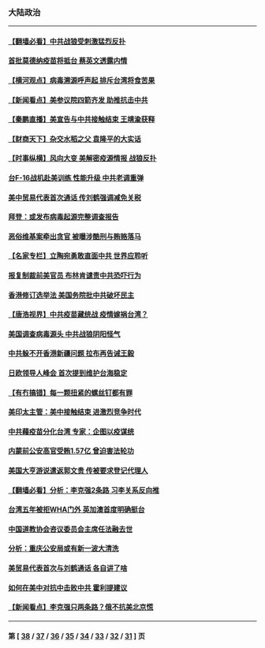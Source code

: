 ### 大陆政治
---
#### [【翻墙必看】中共战狼受刺激猛烈反扑](../../pages/ncid277/n12981508.md) 
#### [首批莫德纳疫苗将抵台 蔡英文透露内情](../../pages/ncid277/n12981320.md) 
#### [【横河观点】病毒溯源呼声起 排斥台湾将食苦果](../../pages/ncid277/n12980853.md) 
#### [【新闻看点】美参议院四箭齐发 助推抗击中共](../../pages/ncid277/n12980801.md) 
#### [【秦鹏直播】美宣告与中共接触结束 王靖渝获释](../../pages/ncid277/n12980833.md) 
#### [【财商天下】杂交水稻之父 袁隆平的大实话](../../pages/ncid277/n12980022.md) 
#### [【时事纵横】风向大变 美解密疫源情报 战狼反扑](../../pages/ncid277/n12980795.md) 
#### [台F-16战机赴美训练 性能升级 中共老调重弹](../../pages/ncid277/n12980617.md) 
#### [美中贸易代表首次通话 传刘鹤强调减免关税](../../pages/ncid277/n12980440.md) 
#### [拜登：或发布病毒起源完整调查报告](../../pages/ncid277/n12980501.md) 
#### [恶俗维基案牵出贪官 被曝涉酷刑与贿赂落马](../../pages/ncid277/n12978119.md) 
#### [【名家专栏】立陶宛勇敢直面中共 世界应聆听](../../pages/ncid277/n12979801.md) 
#### [报复制裁前美官员 布林肯谴责中共恐吓行为](../../pages/ncid277/n12980451.md) 
#### [香港修订选举法 美国务院批中共破坏民主](../../pages/ncid277/n12980370.md) 
#### [【唐浩视界】中共疫苗藏统战 疫情嫁祸台湾？](../../pages/ncid277/n12978341.md) 
#### [美国调查病毒源头 中共战狼阴阳怪气](../../pages/ncid277/n12980082.md) 
#### [中共躲不开香港新疆问题 拉布再告诫王毅](../../pages/ncid277/n12979922.md) 
#### [日欧领导人峰会 首次提到维护台海稳定](../../pages/ncid277/n12979917.md) 
#### [【有冇搞错】每一颗扭紧的螺丝钉都有罪](../../pages/ncid277/n12977983.md) 
#### [美印太主管：美中接触结束 进激烈竞争时代](../../pages/ncid277/n12979535.md) 
#### [中共藉疫苗分化台湾 专家：企图以疫谋统](../../pages/ncid277/n12973560.md) 
#### [内蒙前公安高官受贿1.57亿 曾迫害法轮功](../../pages/ncid277/n12979362.md) 
#### [美国大亨游说遣返郭文贵 传被要求登记代理人](../../pages/ncid277/n12978527.md) 
#### [【翻墙必看】分析：李克强2条路 习李关系反向推](../../pages/ncid277/n12978688.md) 
#### [台湾五年被拒WHA门外 英加澳首度明确挺台](../../pages/ncid277/n12978609.md) 
#### [中国道教协会咨议委员会主席任法融去世](../../pages/ncid277/n12978415.md) 
#### [分析：重庆公安局或有新一波大清洗](../../pages/ncid277/n12978513.md) 
#### [美贸易代表首次与刘鹤通话 各自讲了啥](../../pages/ncid277/n12978507.md) 
#### [如何在美中对抗中击败中共 霍利提建议](../../pages/ncid277/n12978223.md) 
#### [【新闻看点】李克强只两条路？俄不抗美北京慌](../../pages/ncid277/n12978036.md) 

---
#### 第 [ [38](./38.md) / [37](./37.md) / [36](./36.md) / [35](./35.md) / [34](./34.md) / [33](./33.md) / [32](./32.md) / [31](./31.md) ] 页
